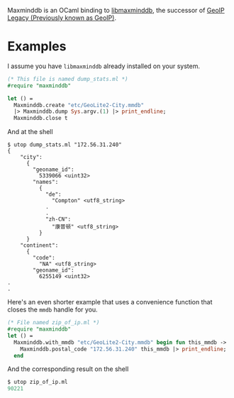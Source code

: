 Maxminddb is an OCaml binding to [libmaxminddb](https://github.com/maxmind/libmaxminddb),
the successor of [GeoIP Legacy (Previously known as
GeoIP)](http://dev.maxmind.com/geoip/).

# Examples

I assume you have `libmaxminddb` already installed on your system.

```ocaml
(* This file is named dump_stats.ml *)
#require "maxminddb"

let () =
  Maxminddb.create "etc/GeoLite2-City.mmdb"
  |> Maxminddb.dump Sys.argv.(1) |> print_endline;
  Maxminddb.close t
```

And at the shell

```shell
$ utop dump_stats.ml "172.56.31.240"
{
    "city": 
      {
        "geoname_id": 
          5339066 <uint32>
        "names": 
          {
            "de": 
              "Compton" <utf8_string>
            .
            .
            "zh-CN": 
              "康普顿" <utf8_string>
          }
      }
    "continent": 
      {
        "code": 
          "NA" <utf8_string>
        "geoname_id": 
          6255149 <uint32>
.
.
```

Here's an even shorter example that uses a convenience function that
closes the `mmdb` handle for you.

```ocaml
(* File named zip_of_ip.ml *)
#require "maxminddb"
let () = 
  Maxminddb.with_mmdb "etc/GeoLite2-City.mmdb" begin fun this_mmdb ->
    Maxminddb.postal_code "172.56.31.240" this_mmdb |> print_endline;
  end
```

And the corresponding result on the shell

```ocaml
$ utop zip_of_ip.ml
90221
```
